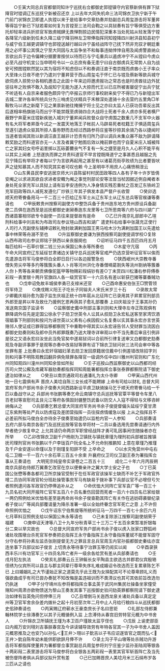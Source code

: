 <!-- { "loadSidebar": true } -->
　　○壬寅大同总兵官都督同知许宁巡抚右佥都御史郭镗镇守内官蔡新俱有罪下狱降官时镗调辽东巡抚宁新被召还京  上以去年大同失机命三法司锦衣卫执宁新于午门前门状锦衣卫即遣人执镗以来于是给事中交章劾奏并劾副总兵周玺游击将军董昇等得旨宁新已下狱若辈如何复为言镗至三法司会鞫之以具狱奏有旨宁等俱受边方重托却轻率进兵折损官军致虏贼肆无畏惮剽掠边民情犯深重本当处死姑从轻发落宁镗各降官六级新到任未久降三级宁降羽林左卫带俸指挥同知镗降四川射洪县知县初宁与威宁伯王越更调镇守也郭镗送越行越曰许宁虽经战阵守己抚下然非充驭才朝廷重用之必坏事公其慎之宁至大同因与太监争坐不和每事违拗悻悻自用及闻虏警直纳众言欲出兵于边令偏裨分据要害按伏以待而已与宁屯重兵以遏虏冲宁不从镗曰今虏众必至凡战守机宜公当申明号令以一众志庶有备无患宁曰自古御虏兵无常势人自为战安可预图镗默然犹以其为宿将不知虑但以不和奏调汪直于南京既而虏酋小王子率众大至烽火日夜不绝宁乃遣刘宁董昇营于西山周玺屯于怀仁已与镗及蔡新等歛兵城守欲伺虏入掠势分各相机邀击之此固十年来边将邀虏报功之常态也是时虏酋驻边外犹惩往年之败惧不敢入及觇知宁无能为遂入大掠而代王以已庄所被害屡促宁出兵宁犹不听适有人自京来者服色颇异守门卒报云京师行事校尉来矣宁不得已乃与新镗出军去城二里许各率所统兵分为三哨虏见伏精兵于禾稼深处遣骑十余去营约五里角□羊鞍牧马以诱之新麾下见之果禀新驰往掩捕宁将士见之亦曰太监人已获功吾辈反出其后遂相率杨旗驰马而出宁不能禁既至虏骑四合大战将士死者千余人虏亦多死者横尸蔽野宁奔夏米庄镗新疾驰入城刘宁董昇闻兵败督众自守虏围之数重几不支军中火器有名大将军者昇亟今试之一发震天地落王子帐前人马辟易死者枕籍王子惧适周玺兵至遂引退虏众驱其所掠人畜弥野而去经过西路参将庄鉴等抄掠其余骑乃各以捷闻时当道者皆闻其败以新调汪直王越非计恐责有归所乃谬以调兵未集众寡不敌为辞请降敕奖励之而科道官亦无一人言及者冀宁勉图后效以掩前罪也而宁自夏米庄入城被阵亡之家其妇女号呼诟詈掷以瓦砾萎薾丧气不复有一矢之捷至是月久人心积不能平有以其实上闻者  上怒遂执而罪之并责科道官不早言镗既降道宁之事甚悉且越服之先见宁降后有举将才者每以宁为言欲再起用之甚至有以诸葛亮街亭败绩为比者要皆吠声之徒知慕其人而不知究其实者可叹也赖  今上圣明卒不用庶人心痛愤稍泄云
　　○山东黄县民李安逃居京师大兴县陈留村村民田政等四人各有子年十许岁皆倩安阉之以求进其欲自求进者安輙为阉之事觉刑部论安等法皆当杖因据近例自阉者本身处死全家充军以具狱上请有旨李安违例为人净身情实残忍重杖之百发辽东铁岭卫充军田政等四人减死发遵化厂炒铁三年其子俱发本县严督户长收管
　　○癸卯选顺天府寄餋备用马一千二百三十匹给辽东军士从辽东军士从辽东总兵等官缑谦等奏请也
　　○甲辰敕贵州按察司副使方中整饬兵备于贵州迤东地方贵州原设兵备副使二员俱在迤西至是巡抚都御史谢昶奏迤东龙里等七卫所思南等六府与四川湖广广西诸苗寨相邻欲专令副使一员往来提督故有是命
　　○乙巳升南京礼部郎中乙瑄刑科给事中刘吉和为布政司左参议瑄山西吉和湖广  遣吏科右给事中张晟充正使行人司行人充副使左辅捧诏敕礼物封故满剌加国王男马哈木沙为满剌加国王以先遣给事中林荣等舟溺不至也
　　○升监察御史娄谦为狭西按察司副使提调学校○复除山西布政司右参议郑铭于狭西以亲丧服阕也
　　○诏听征马四千五百匹四月五月每匹给料一石草价银二钱三分从保国公朱永等所奏也
　　○木星守亢宿
　　○丙午命大同宣府辽东延绥甘肃诸边关镇守总兵巡抚等官戒严仍选京营听征官军以俟而先遣游击将军马俊参将白全即日启行以各边报警急也
　　○狭西岷州大崇教寺番僧失劳尖卒等多扚等簇簇头番人卜肖等河州洪化寺番僧喃葛劄失等洮州劄纳等簇番人你卜秀等各来朝贡佛像驼盔甲等物赐彩叚绢钞有差○丁未赏四川松潘右参将傅泰彩叚一表里银十两升官旗四人各一级赏官军一十六员名有差以斩获巴猪等寨番贼功也
　　○戊申诏免故丰城侯李勇已支禄米还官
　　○己酉命惠安伯张王□赞管领将军侍卫
　　○庚戌赐义阳王子圪长子同镕夫人宋氏米岁三十石
　　○录故太常少卿戴庆祖孙愈为国子监生庆祖正统十四年扈从北征阵亡已录用其子昇累官刑部员外郎至是昇以年及致仕乃援例乞恩再荫其子愈礼部覆奏  上曰庆祖没于王事其孙仍准送南京国子监读书
　　○监察御史戴中刑部主事刘则和大理寺左寺正陈观俱有罪降调外任先是定国公徐永宁子勋卫世英令人讼其从叔勋卫永宏私送客至家湾饮酒宿娼事下刑部则和按问为诬世英以父素有心疾因假父名复奏以实其事永宏亦言世英赂邻人使证成已罪得旨移都察院下中重鞫中得其实以永宏诬告邻人受财罪当流因白都御史劾奏则和及郎中员外郎罪既奏乃送大理寺详审观以中不当先奏后审且引例非是驳之又语永宏曰汝坐此当免官矣中遂易狱词以合前所引律复送审又白都御史劾奏观及寺副评事罪于是观等亦奏中改易狱等罪有诏下锦衣卫狱问状三法司会审中等各坐罪有差  上批奏曰永宏奸宿娼妇革去勋卫发回原籍居住戴中引例差错改除招字刘则和问事不明陈观教囚翻异俱免赎罪各降官一级调外任中四川雅州判官则和广东化州同知观四川潼州州同知余皆如所拟
　　○壬子巡按山西监察御史以山西都司经历司火焚公廨及库藏军器劾奏都指挥同知周能署都指挥佥事张泰罪都察院请下御史逮治如律从之
　　○癸丑以南京通政司右通潘礼为太仆寺卿
　　○甲寅山西代州地一日七震俱有声  晋庶人美埝自陈三女长成不能聘嫁  上命有司给以财礼  总督大同宣府军务户部尚书余子俊奏大同西路新设平虏卫缺骑操马乞于顺天府寄餋马给一千匹以备战守从之  兵部尚书张鹏等奏乞命云南镇守总兵巡抚等官覃平等督令车里八百老挝等宣慰司孟艮元江等府各慎固封疆整饬武备以防交人入寇不得轻与文移咨衅纳侮从之
　　○兵部奏乞敕总督大同宣府军务尚书余子俊提督偏头延绥宁夏甘肃辽东紫荆等处严兵以防虏寇及差团营指挥一员往探虏情缓急以报  上从之指挥且不必差前所拟马俊白全亦待余子俊奏至始遣仍以监枪内官一人参知
　　○兵部奏请五府六部与南京各衙门及巡抚巡按等官各举将材一二员以备选用先尝奏请通行内外举者绝少故复申之  上允其请仍命两京军职曾经战阵才勇可耴因事闲住随操者亦在所举
　　○乙卯改锦衣卫副千户杨刚为卫镇抚与镇抚章瑾为理刑初兵部被旨推镇抚司理刑官尚书张鹏以千户李珑百户阮全名上不允命别推鹏知  上意在章瑾乃推瑾及千户金安遂以命瑾以及于刚瑾复阳辞不受  上卒命之
　　○以水灾免营州中屯右屯二卫粮一千一百六十余石草三百五十余束  升襄府仪卫司仪卫副王泰为署指挥佥事从王奏请也
　大明宪宗纯皇帝实录卷之二百五十三
　　成化二十年六月丙辰朔南京兵部右侍郎万翼奏乞改官在京以便餋亲许之翼大学士安之子也
　　○丁巳英国公张懋等奏各都司卫所京操官受制于在任军政官该操军士缺而不补乞于军政官外增二员协同军政官轮分班赴操管事庶军马有缺易于拨补事下兵部议官不必增但亏欠者照例逮问各军政官仍停俸追补从之
　　○命优恤大同阵亡官军袁广等一百三十九员名初大同开报阵亡官军五百八十员名重伤回营而死者一百六十四员名已家给银一两仍照例给米优恤有差至是再命尚书余子俊查勘其阵亡有关作在逃妨碍袭替纪录者子俊以广等闻兵部覆请量为降杀准署一级以全始终眷念官军死亡之意  上不许但命照例优恤之
　　○戊午诏东宁伯焦俊等所统听征马一万四千一百七十余匹六月七月草料豆照例支给以保国公朱永等请也
　　○己未复除浙江按察司副使胡荣于福建
　　○庚申诏天津等八卫十九年分秋青草三十三万二千五百余束暂准折银每分二束以旱灾故也
　　○总督大同宣府军务户部尚书余子俊以虏入张家口野狐岭诸处攻围墩台杀死官军参奏把总指挥王永守备指挥王永守备指挥董斌不能督军固守分守右参将孙素左监丞张刚提督无方之罪且言总兵官周玉内官孙振都御史秦纮亦宜连坐事下兵部议如子俊言  上切责永等待事宁治罪玉等仍阅实以闻
　　○辛酉录狭西丰乐川有功官军三十四员名阵亡者升一级余各给赏有差从兵部奏请也
　　○壬戌月犯左执法
　　○癸亥礼部奏云丘王钟鋋长女平陶县主欲选古并郡君仪宾殷辂侄绣为仪宾所司以县主与郡主同辈行尊卑失序礼难成婚诏令改选而王复累章陈乞不已  上曰婚姻礼之大节谨始正家之道莫先乎此王既为女择配其可不论尊卑顾礼义而强欲曲成乎有司已尝办奏犹不知改悔是盖违祖训而不畏清议也其可其依前旨改选勿仍执迷
　　○甲子分守靖州左参将都指挥佥事孟英于武冈州集民壮操备坐家僮受赂知州周肃亦歛物馈送为黎山王奏发其事下巡按御史验问劾英罪都察院请下御史逮治如律有旨英免问但停俸三月
　　○乙丑增倒马关迤西龙泉关诸处兵备以真定定州等卫官军舍余杂差内拨补之起十月初至次年二月中止人月给行粮四斗从巡抚都御史佀钟奏请也
　　○丙寅赐辽府蕲水王豪坴庶长子名曰思钜
　　○礼部左侍郎兼翰林院学士徐漙奏乞以其子元概循例入监  上念溥侍从春宫旧劳特官元概为中书舍人
　　○升锦衣卫所镇抚王瑾为本卫百户瑾故太监亨侄也
　　○戊辰  上谕吏部臣曰内阁万安刘珝刘吉事朕春宫及今讲读辅导效劳有年特各官其一子为中书舍人盖因元概恩推及之也安乃以孙弘＜王弁＞珝以子鈗吉以子韦应诏遂皆官之既而弘＜王弁＞鈗自陈年幼未能供职欲辞月俸不许
　　○录土沟子平山墩等处杀贼功升游击将军都指挥使董昇为署都督佥事赏副总兵周玺参将刘宁庄鉴少监孙圣陆訚等银各十两彩叚二表里游击将军马俊参将白全银各五两彩叚一表里其官军斩首阵亡及当先被伤督阵者俱从兵部议拟升赏有差
　　○己巳加赐晋庶人美埝月米三石绢布岁各三匹从之请也
